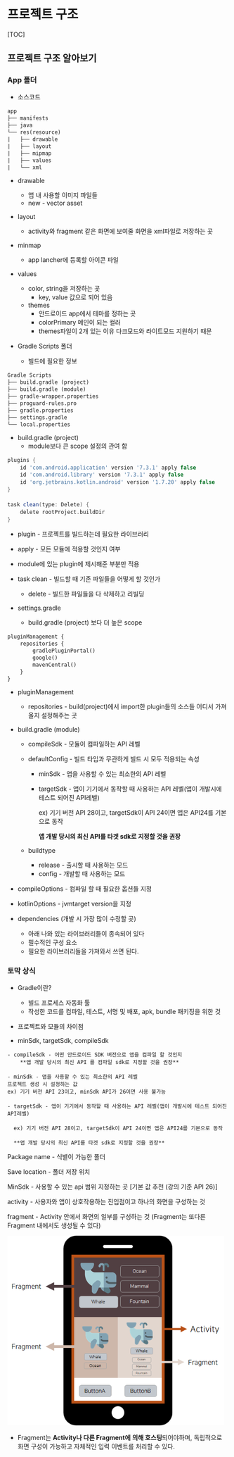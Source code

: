 # 프로젝트 구조



[TOC]

## 프로젝트 구조 알아보기

### App 폴더

- 소스코드

```
app
├── manifests
├── java
└── res(resource)
|   ├── drawable
|   ├── layout
|   ├── mipmap
|   ├── values
|   └── xml
```

- drawable
  - 앱 내 사용할 이미지 파일들
  - new - vector asset
- layout
  - activity와 fragment 같은 화면에 보여줄 화면을 xml파일로 저장하는 곳
- minmap
  - app lancher에 등록할 아이콘 파일
- values
  - color, string을 저장하는 곳
    - key, value 값으로 되어 있음
  - themes
    - 안드로이드 app에서 테마를 정하는 곳
    - colorPrimary 메인이 되는 컬러
    - themes파일이 2개 있는 이유 다크모드와 라이트모드 지원하기 때문

- Gradle Scripts 폴더
  - 빌드에 필요한 정보

```
Gradle Scripts
├── build.gradle (project)
├── build.gradle (module)
├── gradle-wrapper.properties
├── proguard-rules.pro
├── gradle.properties
├── settings.gradle
└── local.properties
```

- build.gradle (project)
  - module보다 큰 scope 설정의 관여 함

```gradle
plugins {
    id 'com.android.application' version '7.3.1' apply false
    id 'com.android.library' version '7.3.1' apply false
    id 'org.jetbrains.kotlin.android' version '1.7.20' apply false
}

task clean(type: Delete) {
	delete rootProject.buildDir
}
```

- plugin - 프로젝트를 빌드하는데 필요한 라이브러리
- apply - 모든 모듈에 적용할 것인지 여부
- module에 있는 plugin에 제시해준 부분만 적용
- task clean - 빌드할 때 기존 파일들을 어떻게 할 것인가
  - delete - 빌드한 파일들을 다 삭제하고 리빌딩

- settings.gradle
  - build.gradle (project) 보다 더 높은 scope

```
pluginManagement {
    repositories {
        gradlePluginPortal()
        google()
        mavenCentral()
    }
}
```

- pluginManagement
  - repositories - build(project)에서 import한 plugin들의 소스들 어디서 가져올지 설정해주는 곳



- build.gradle (module)

  - compileSdk - 모듈이 컴파일하는 API 레벨

  - defaultConfig - 빌드 타입과 무관하게 빌드 시 모두 적용되는 속성

    - minSdk - 앱을 사용할 수 있는 최소한의 API 레벨

    - targetSdk - 앱이 기기에서 동작할 때 사용하는 API 레벨(앱이 개발시에 테스트 되어진 API레벨)

      ex) 기기 버전 API 28이고, targetSdk이 API 24이면 앱은 API24를 기본으로 동작

      **앱 개발 당시의 최신 API를 타겟 sdk로 지정할 것을 권장**

  - buildtype

    - release - 출시할 때 사용하는 모드
    - config - 개발할 때 사용하는 모드

- compileOptions - 컴파일 할 때 필요한 옵션들 지정
- kotlinOptions - jvmtarget version을 지정
- dependencies (개발 시 가장 많이 수정할 곳)
  - 아래 나와 있는 라이브러리들이 종속되어 있다
  - 필수적인 구성 요소
  - 필요한 라이브러리들을 가져와서 쓰면 된다.



### 토막 상식

- Gradle이란?
  - 빌드 프로세스 자동화 툴
  - 작성한 코드를 컴파일, 테스트, 서명 및 배포, apk, bundle 패키징을 위한 것

- 프로젝트와 모듈의 차이점

- minSdk, targetSdk, compileSdk

```
- compileSdk - 어떤 안드로이드 SDK 버전으로 앱을 컴파일 할 것인지
	**앱 개발 당시의 최신 API 를 컴파일 sdk로 지정할 것을 권장**

- minSdk - 앱을 사용할 수 있는 최소한의 API 레벨
프로젝트 생성 시 설정하는 값
ex) 기기 버전 API 23이고, minSdk API가 26이면 사용 불가능

- targetSdk - 앱이 기기에서 동작할 때 사용하는 API 레벨(앱이 개발시에 테스트 되어진 API레벨)

  ex) 기기 버전 API 28이고, targetSdk이 API 24이면 앱은 API24를 기본으로 동작

  **앱 개발 당시의 최신 API를 타겟 sdk로 지정할 것을 권장**
```

Package name - 식별이 가능한 폴더

Save location - 폴더 저장 위치

MinSdk - 사용할 수 있는 api 범위 지정하는 곳 [기본 값 추천 (강의 기준 API 26)]

activity - 사용자와 앱이 상호작용하는 진입점이고 하나의 화면을 구성하는 것

fragment - Activity 안에서 화면의 일부를 구성하는 것 (Fragment는 또다른 Fragment 내에서도 생성될 수 있다)

<img src="assets/1te9HiouAZIxcgsDN1aQUZQ.png" alt="1te9HiouAZIxcgsDN1aQUZQ" style="zoom:80%;" />

- Fragment는 **Activity나 다른 Fragment에** **의해 호스팅**되어야하며, 독립적으로 화면 구성이 가능하고 자체적인 입력 이벤트를 처리할 수 있다.

